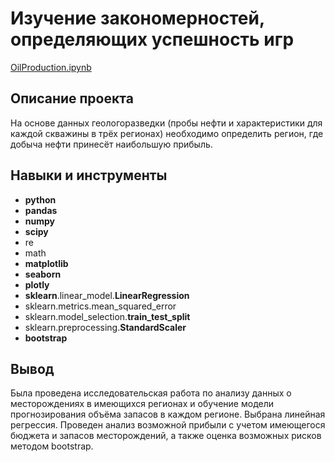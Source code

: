 # Изучение закономерностей, определяющих успешность игр

[OilProduction.ipynb](https://github.com/SvetBesedina/Portfolio-1/blob/main/OilProduction/OilProduction.ipynb)

## Описание проекта

На основе данных геологоразведки (пробы нефти и характеристики для каждой скважины в трёх регионах) необходимо определить регион, где добыча нефти принесёт наибольшую прибыль. 

## Навыки и инструменты

- **python**
- **pandas**
- **numpy**
- **scipy**
- re
- math
- **matplotlib**
- **seaborn**
- **plotly**
- **sklearn**.linear_model.**LinearRegression**
- sklearn.metrics.mean_squared_error
- sklearn.model_selection.**train_test_split**
- sklearn.preprocessing.**StandardScaler**
- **bootstrap**

## Вывод

Была проведена исследовательская работа по анализу данных о месторождениях в имеющихся регионах и обучение модели прогнозирования объёма запасов в каждом регионе. Выбрана линейная регрессия. Проведен анализ возможной прибыли с учетом имеющегося бюджета и запасов месторождений, а также оценка возможных рисков методом bootstrap.

